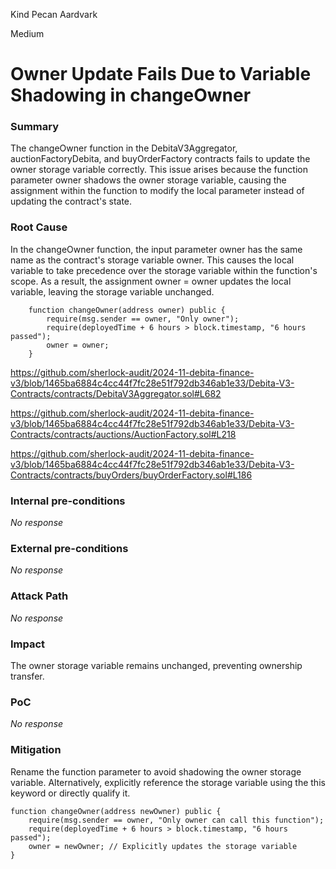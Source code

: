 Kind Pecan Aardvark

Medium

# Owner Update Fails Due to Variable Shadowing in changeOwner

### Summary

The changeOwner function in the DebitaV3Aggregator, auctionFactoryDebita, and buyOrderFactory contracts fails to update the owner storage variable correctly. This issue arises because the function parameter owner shadows the owner storage variable, causing the assignment within the function to modify the local parameter instead of updating the contract's state.



### Root Cause

In the changeOwner function, the input parameter owner has the same name as the contract's storage variable owner. This causes the local variable to take precedence over the storage variable within the function's scope. As a result, the assignment owner = owner updates the local variable, leaving the storage variable unchanged.

```solidity
    function changeOwner(address owner) public {
        require(msg.sender == owner, "Only owner");
        require(deployedTime + 6 hours > block.timestamp, "6 hours passed");
        owner = owner;
    }
```


https://github.com/sherlock-audit/2024-11-debita-finance-v3/blob/1465ba6884c4cc44f7fc28e51f792db346ab1e33/Debita-V3-Contracts/contracts/DebitaV3Aggregator.sol#L682

https://github.com/sherlock-audit/2024-11-debita-finance-v3/blob/1465ba6884c4cc44f7fc28e51f792db346ab1e33/Debita-V3-Contracts/contracts/auctions/AuctionFactory.sol#L218

https://github.com/sherlock-audit/2024-11-debita-finance-v3/blob/1465ba6884c4cc44f7fc28e51f792db346ab1e33/Debita-V3-Contracts/contracts/buyOrders/buyOrderFactory.sol#L186

### Internal pre-conditions

_No response_

### External pre-conditions

_No response_

### Attack Path

_No response_

### Impact

 The owner storage variable remains unchanged, preventing ownership transfer.

### PoC

_No response_

### Mitigation

Rename the function parameter to avoid shadowing the owner storage variable. Alternatively, explicitly reference the storage variable using the this keyword or directly qualify it.

```solidity
function changeOwner(address newOwner) public {
    require(msg.sender == owner, "Only owner can call this function");
    require(deployedTime + 6 hours > block.timestamp, "6 hours passed");
    owner = newOwner; // Explicitly updates the storage variable
}
```
